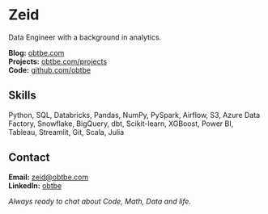 # Zeid

Data Engineer with a background in analytics.

**Blog:** [obtbe.com](https://obtbe.com)  
**Projects:** [obtbe.com/projects](https://obtbe.com/projects)  
**Code:** [github.com/obtbe](https://github.com/obtbe?tab=repositories)

## Skills

Python, SQL, Databricks, Pandas, NumPy, PySpark, Airflow, S3, Azure Data Factory, Snowflake, BigQuery, dbt, Scikit-learn, XGBoost, Power BI, Tableau, Streamlit, Git, Scala, Julia

## Contact

**Email:** zeid@obtbe.com  
**LinkedIn:** [obtbe](https://linkedin.com/in/obtbe)

*Always ready to chat about Code, Math, Data and life.*
